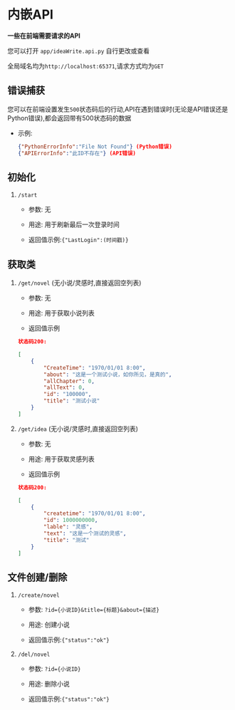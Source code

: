 # 内嵌API
**一些在前端需要请求的API**

您可以打开 `app/ideaWrite.api.py` 自行更改或查看

全局域名均为`http://localhost:65371`,请求方式均为`GET`

## 错误捕获

您可以在前端设置发生`500`状态码后的行动,API在遇到错误时(无论是API错误还是Python错误),都会返回带有500状态码的数据

- 示例:

    ```json
    {"PythonErrorInfo":"File Not Found"} (Python错误)
    {"APIErrorInfo":"此ID不存在"} (API错误)
    ```

## 初始化

1. `/start`

    - 参数: 无

    - 用途: 用于刷新最后一次登录时间

    - 返回值示例:`{"LastLogin":(时间戳)}`

## 获取类

1. `/get/novel` (无小说/灵感时,直接返回空列表)

    - 参数: 无

    - 用途: 用于获取小说列表

    - 返回值示例

    ```json
    状态码200:

    [
        {
            "CreateTime": "1970/01/01 8:00",
            "about": "这是一个测试小说，如你所见，是真的",
            "allChapter": 0,
            "allText": 0,
            "id": "100000",
            "title": "测试小说"
        }
    ]
    ```

2. `/get/idea` (无小说/灵感时,直接返回空列表)

    - 参数: 无

    - 用途: 用于获取灵感列表

    - 返回值示例

    ```json
    状态码200:

    [
        {
            "createtime": "1970/01/01 8:00",
            "id": 1000000000,
            "lable": "灵感",
            "text": "这是一个测试的灵感",
            "title": "测试"
        }
    ]
    ```

## 文件创建/删除

1. `/create/novel`

    - 参数: `?id={小说ID}&title={标题}&about={描述}`

    - 用途: 创建小说

    - 返回值示例:`{"status":"ok"}`

2. `/del/novel`

    - 参数: `?id={小说ID}`

    - 用途: 删除小说

    - 返回值示例:`{"status":"ok"}`